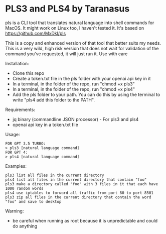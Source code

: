 # PLS3 and PLS4 by Taranasus

pls is a CLI tool that translates natural language into shell commands for MacOS. It might work on Linux too, I haven't tested it. It's based on https://github.com/MxDkl/pls

This is a copy and enhanced version of that tool that better suits my needs. This is a very wild, high risk version that does not wait for validation of the command you've requested, it will just run it. Use with care

Installation:
- Clone this repo
- Create a token.txt file in the pls folder with your openai api key in it
- In a terminal, in the folder of the repo, run "chmod +x pls3"
- In a terminal, in the folder of the repo, run "chmod +x pls4"
- Add the pls folder to your path. You can do this by using the terminal to write "pls4 add this folder to the PATH".

Requirements:
- jq binary (commandline JSON processor) - For pls3 and pls4
- openai api key in a token.txt file

Usage:
```
FOR GPT 3.5 TURBO:
> pls3 [natural language command] 
FOR GPT 4:
> pls4 [natural language command]
```
Examples:
```
pls3 list all files in the current directory
pls4 list all files in the current directory that contain "foo"
pls3 make a directory called "foo" with 3 files in it that each have 1000 random words
pls4 use iptables to forward all traffic from port 80 to port 8501
pls3 zip all files in the current directory that contain the word "foo" and save to desktop
```

Warning:
- be careful when running as root because it is unpredictable and could do anything